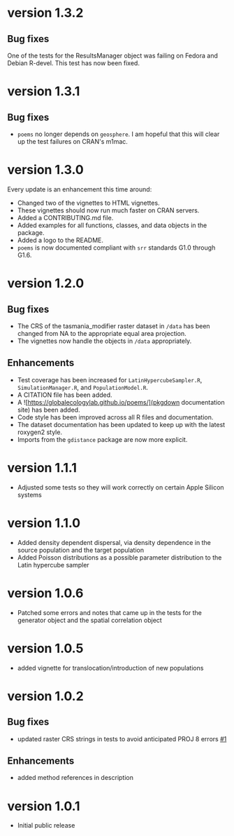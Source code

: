 # version 1.3.2

## Bug fixes
One of the tests for the ResultsManager object was failing on Fedora and Debian R-devel. This test has now been fixed.

# version 1.3.1

## Bug fixes
- `poems` no longer depends on `geosphere`. I am hopeful that this will clear up the test failures on CRAN's m1mac.

# version 1.3.0

Every update is an enhancement this time around:

- Changed two of the vignettes to HTML vignettes.
- These vignettes should now run much faster on CRAN servers.
- Added a CONTRIBUTING.md file.
- Added examples for all functions, classes, and data objects in the package.
- Added a logo to the README.
- `poems` is now documented compliant with `srr` standards G1.0 through G1.6.

# version 1.2.0

## Bug fixes
- The CRS of the tasmania_modifier raster dataset in `/data` has been changed from NA to the appropriate equal area projection.
- The vignettes now handle the objects in `/data` appropriately.

## Enhancements
- Test coverage has been increased for `LatinHypercubeSampler.R`, 
`SimulationManager.R`, and `PopulationModel.R`.
- A CITATION file has been added.
- A ![https://globalecologylab.github.io/poems/](pkgdown documentation site) has been added.
- Code style has been improved across all R files and documentation.
- The dataset documentation has been updated to keep up with the latest roxygen2 style.
- Imports from the `gdistance` package are now more explicit.


# version 1.1.1

- Adjusted some tests so they will work correctly on certain Apple Silicon systems

# version 1.1.0

- Added density dependent dispersal, via density dependence in the source population and the target population
- Added Poisson distributions as a possible parameter distribution to the Latin hypercube sampler

# version 1.0.6

- Patched some errors and notes that came up in the tests for the generator object and the spatial correlation object

# version 1.0.5

- added vignette for translocation/introduction of new populations

# version 1.0.2

## Bug fixes

- updated raster CRS strings in tests to avoid anticipated PROJ 8 errors
  [#1](https://github.com/GlobalEcologyLab/poems/issues/1)

## Enhancements

- added method references in description

# version 1.0.1

- Initial public release

